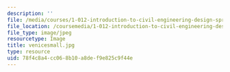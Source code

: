 ```yaml
---
description: ''
file: /media/courses/1-012-introduction-to-civil-engineering-design-spring-2002/78f4c8a4cc068b10a8def9e825c9f44e_venicesmall.jpg
file_location: /coursemedia/1-012-introduction-to-civil-engineering-design-spring-2002/78f4c8a4cc068b10a8def9e825c9f44e_venicesmall.jpg
file_type: image/jpeg
resourcetype: Image
title: venicesmall.jpg
type: resource
uid: 78f4c8a4-cc06-8b10-a8de-f9e825c9f44e
---
```

